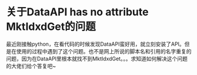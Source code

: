 # 关于DataAPI has no attribute MktIdxdGet的问题

最近刚接触python，在看代码的时候发现DataAPI蛮好用，就立刻安装了API。但是在使用的过程中遇到了这个问题。也不是网上所说的脚本名和引用的名字重复的问题，因为在DataAPI里根本就找不到MktIdxdGet。。。求知道如何解决这个问题的大佬们给个答复吧~